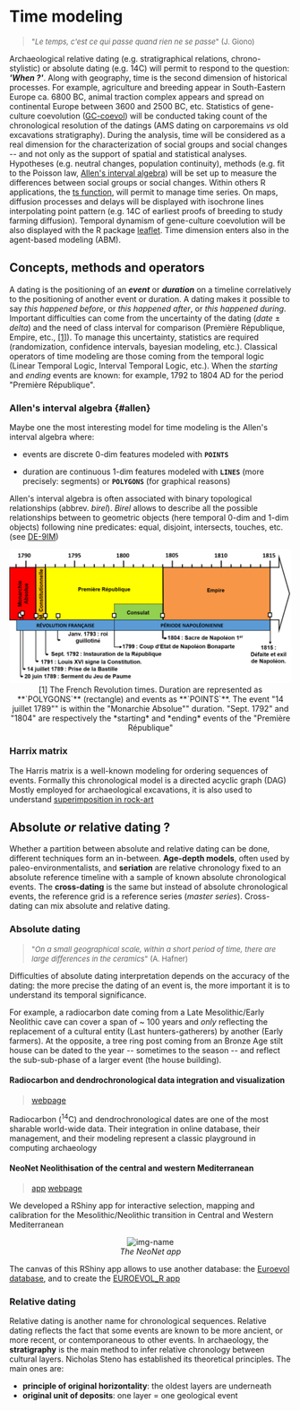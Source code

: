 # Time modeling
> <font size="2.5"> "*Le temps, c'est ce qui passe quand rien ne se passe*" (J. Giono) </font>

Archaeological relative dating (e.g. stratigraphical relations, chrono-stylistic) or absolute dating (e.g. 14C) will permit to respond to the question: ***'When ?'***. Along with geography, time is the second dimension of historical processes. For example, agriculture and breeding appear in South-Eastern Europe ca. 6800 BC, animal traction complex appears and spread on continental Europe between 3600 and 2500 BC, etc. Statistics of gene-culture coevolution ([GC-coevol](https://zoometh.github.io/aDNA/)) will be conducted taking count of the chronological resolution of the datings (AMS dating on carporemains *vs* old excavations stratigraphy). During the analysis, time will be considered as a real dimension for the characterization of social groups and social changes -- and not only as the support of spatial and statistical analyses. Hypotheses (e.g. neutral changes, population continuity), methods (e.g. fit to the Poisson law, [Allen's interval algebra](#allen)) will be set up to measure the differences between social groups or social changes. Within others R applications, the [ts function](https://www.rdocumentation.org/packages/stats/versions/3.6.2/topics/ts), will permit to manage time series. On maps, diffusion processes and delays will be displayed with isochrone lines interpolating point pattern (e.g. 14C of earliest proofs of breeding to study farming diffusion). Temporal dynamism of gene-culture coevolution will be also displayed with the R package [leaflet](https://rstudio.github.io/leaflet/). Time dimension enters also in the agent-based modeling (ABM).
  
## Concepts, methods and operators

A dating is the positioning of an ***event*** or ***duration*** on a timeline correlatively to the positioning of another event or duration. A dating makes it possible to say *this happened before*, or *this happened after*, or *this happened during*. Important difficulties can come from the uncertainty of the dating (*date* ± *delta*) and the need of class interval for comparison (Première République, Empire, etc., [[1]](#1)). To manage this uncertainty, statistics are required (randomization, confidence intervals, bayesian modeling, etc.). Classical operators of time modeling are those coming from the temporal logic (Linear Temporal Logic, Interval Temporal Logic, etc.). When the *starting* and *ending* events are known: for example, 1792 to 1804 AD for the period "Première République". 


### Allen's interval algebra {#allen}

Maybe one the most interesting model for time modeling is the Allen's interval algebra where:

* events are discrete 0-dim features modeled with **`POINTS`**

* duration are continuous 1-dim features modeled with **`LINES`** (more precisely: segments) or **`POLYGONS`** (for graphical reasons)

Allen's interval algebra is often associated with binary topological relationships (abbrev. *birel*). *Birel* allows to describe all the possible relationships between to geometric objects (here temporal 0-dim and 1-dim objects) following nine predicates: equal, disjoint, intersects, touches, etc. (see [DE-9IM](https://en.wikipedia.org/wiki/DE-9IM))

<p align="center">
  <img alt="img-name" src="docs/imgs/events_duration.png" width="550">
  <br>
    <a id="1">[1]</a> The French Revolution times. Duration are represented as **`POLYGONS`** (rectangle) and events as **`POINTS`**. The event "14 juillet 1789"" is within the "Monarchie Absolue"" duration. "Sept. 1792" and "1804" are respectively the *starting* and *ending* events of the "Première République"
</p>

### Harrix matrix 

The Harris matrix is a well-known modeling for ordering sequences of events. Formally this chronological model is a directed acyclic graph (DAG) Mostly employed for archaeological excavations, it is also used to understand [superimposition in rock-art](https://zoometh.github.io/iconr/articles/next.html)

## Absolute *or* relative dating ?

Whether a partition between absolute and relative dating can be done, different techniques form an in-between. **Age-depth models**, often used by paleo-environmentalists, and **seriation** are relative chronology fixed to an absolute reference timeline with a sample of known absolute chronological events. The **cross-dating** is the same but instead of absolute chronological events, the reference grid is a reference series (*master series*). Cross-dating can mix absolute and relative dating.

### Absolute dating
> <font size="2.5"> "*On a small geographical scale, within a short period of time, there are large differences in the ceramics*" (A. Hafner) </font>

Difficulties of absolute dating interpretation depends on the accuracy of the dating: the more precise the dating of an event is, the more important it is to understand its temporal significance.  
  
For example, a radiocarbon date coming from a Late Mesolithic/Early Neolithic cave can cover a span of ~ 100 years and *only* reflecting the replacement of a cultural entity (Last hunters-gatherers) by another (Early farmers). At the opposite, a tree ring post coming from an Bronze Age stilt house can be dated to the year -- sometimes to the season -- and reflect the sub-sub-phase of a larger event (the house building).

#### Radiocarbon and dendrochronological data integration and visualization
> [webpage](https://neolithic.shinyapps.io/AbsoluteDating/)

Radiocarbon (<sup>14</sup>C) and dendrochronological dates are one of the most sharable world-wide data. Their integration in online database, their management, and their modeling represent a classic playground in computing archaeology

#### **NeoNet** Neolithisation of the central and western Mediterranean
> [app](https://neolithic.shinyapps.io/NeoNet2/)
> [webpage](https://zoometh.github.io/C14/neonet)

We developed a RShiny app for interactive selection, mapping and calibration for the Mesolithic/Neolithic transition in Central and Western Mediterranean

<p align="center">
  <img alt="img-name" src="docs/imgs/panel_map.png" width="600">
  <br>
    <em>The NeoNet app</em>
</p>
  
The canvas of this RShiny app allows to use another database: the [Euroevol database](http://discovery.ucl.ac.uk/1469811/), and to create the [EUROEVOL_R app](https://neolithic.shinyapps.io/Euroevol_R/)  

### Relative dating

Relative dating is another name for chronological sequences. Relative dating reflects the fact that some events are known to be more ancient, or more recent, or contemporaneous to other events. In archaeology, the **stratigraphy** is the main method to infer relative chronology between cultural layers. Nicholas Steno has established its theoretical principles. The main ones are:

* **principle of original horizontality**: the oldest layers are underneath
* **original unit of deposits**: one layer = one geological event 

